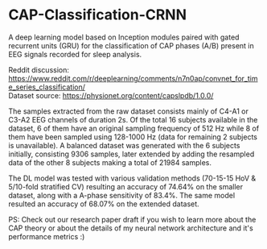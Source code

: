 # CAP-Classification-CRNN
A deep learning model based on Inception modules paired with gated recurrent units (GRU) for the classification of CAP phases (A/B) present in EEG signals recorded for sleep analysis.

Reddit discussion: https://www.reddit.com/r/deeplearning/comments/n7n0ap/convnet_for_time_series_classification/  
Dataset source: https://physionet.org/content/capslpdb/1.0.0/

The samples extracted from the raw dataset consists mainly of C4-A1 or C3-A2 EEG channels of duration 2s. Of the total 16 subjects available in the dataset, 6 of them have an original sampling frequency of 512 Hz while 8 of them have been sampled using 128-1000 Hz (data for remaining 2 subjects is unavailable). A balanced dataset was generated with the 6 subjects initially, consisting 9306 samples, later extended by adding the resampled data of the other 8 subjects making a total of 21984 samples.

The DL model was tested with various validation methods (70-15-15 HoV & 5/10-fold stratified CV) resulting an accuracy of 74.64% on the smaller dataset, along with a A-phase sensitivity of 83.4%. The same model resulted an accuracy of 68.07% on the extended dataset.

PS: Check out our research paper draft if you wish to learn more about the CAP theory or about the details of my neural network architecture and it's performance metrics :)
